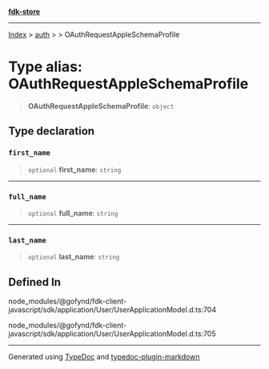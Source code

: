 [**fdk-store**](../../../README.md)
***

[Index](../../../API.md) > [auth](../../README.md) > [<internal>](../README.md) > OAuthRequestAppleSchemaProfile

# Type alias: OAuthRequestAppleSchemaProfile

> **OAuthRequestAppleSchemaProfile**: `object`

## Type declaration

### `first_name`

> `optional` **first\_name**: `string`

***

### `full_name`

> `optional` **full\_name**: `string`

***

### `last_name`

> `optional` **last\_name**: `string`

## Defined In

node\_modules/@gofynd/fdk-client-javascript/sdk/application/User/UserApplicationModel.d.ts:704

node\_modules/@gofynd/fdk-client-javascript/sdk/application/User/UserApplicationModel.d.ts:705

***
Generated using [TypeDoc](https://typedoc.org/) and [typedoc-plugin-markdown](https://www.npmjs.com/package/typedoc-plugin-markdown)
